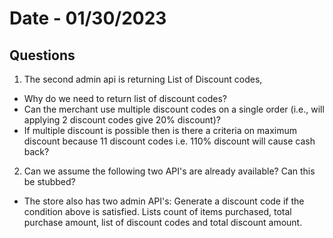 # Date - 01/30/2023
## Questions
1. The second admin api is returning List of Discount codes,
  - Why do we need to return list of discount codes?
  - Can the merchant use multiple discount codes on a single order (i.e., will applying 2 discount codes give 20% discount)?
  - If multiple discount is possible then is there a criteria on maximum discount because 11 discount codes i.e. 110% discount will cause cash back?

2. Can we assume the following two API's are already available? Can this be stubbed?
  - The store also has two admin API's:
    Generate a discount code if the condition above is satisfied.
    Lists count of items purchased, total purchase amount, list of discount codes and total discount amount.
  
